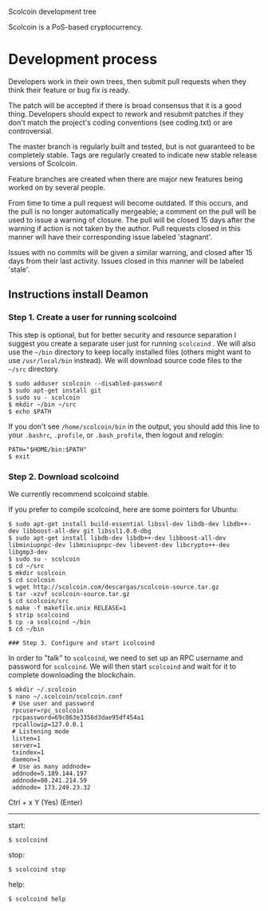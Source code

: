 
Scolcoin development tree

Scolcoin is a PoS-based cryptocurrency.

Development process
===========================

Developers work in their own trees, then submit pull requests when
they think their feature or bug fix is ready.

The patch will be accepted if there is broad consensus that it is a
good thing.  Developers should expect to rework and resubmit patches
if they don't match the project's coding conventions (see coding.txt)
or are controversial.

The master branch is regularly built and tested, but is not guaranteed
to be completely stable. Tags are regularly created to indicate new
stable release versions of Scolcoin.

Feature branches are created when there are major new features being
worked on by several people.

From time to time a pull request will become outdated. If this occurs, and
the pull is no longer automatically mergeable; a comment on the pull will
be used to issue a warning of closure. The pull will be closed 15 days
after the warning if action is not taken by the author. Pull requests closed
in this manner will have their corresponding issue labeled 'stagnant'.

Issues with no commits will be given a similar warning, and closed after
15 days from their last activity. Issues closed in this manner will be 
labeled 'stale'.

Instructions install Deamon
----------------------------

### Step 1. Create a user for running scolcoind
This step is optional, but for better security and resource separation I
suggest you create a separate user just for running `scolcoind` .
We will also use the `~/bin` directory to keep locally installed files
(others might want to use `/usr/local/bin` instead). We will download source
code files to the `~/src` directory.

    $ sudo adduser scolcoin --disabled-password
    $ sudo apt-get install git
    $ sudo su - scolcoin
    $ mkdir ~/bin ~/src
    $ echo $PATH

If you don't see `/home/scolcoin/bin` in the output, you should add this line
to your `.bashrc`, `.profile`, or `.bash_profile`, then logout and relogin:

    PATH="$HOME/bin:$PATH"
    $ exit

### Step 2. Download scolcoind

We currently recommend scolcoind stable.

If you prefer to compile scolcoind, here are some pointers for Ubuntu:

    $ sudo apt-get install build-essential libssl-dev libdb-dev libdb++-dev libboost-all-dev git libssl1.0.0-dbg
    $ sudo apt-get install libdb-dev libdb++-dev libboost-all-dev libminiupnpc-dev libminiupnpc-dev libevent-dev libcrypto++-dev libgmp3-dev
    $ sudo su - scolcoin
    $ cd ~/src 
    $ mkdir scolcoin
    $ cd scolcoin
    $ wget http://scolcoin.com/descargas/scolcoin-source.tar.gz
    $ tar -xzvf scolcoin-source.tar.gz
    $ cd scolcoin/src
    $ make -f makefile.unix RELEASE=1
    $ strip scolcoind
    $ cp -a scolcoind ~/bin
    $ cd ~/bin
    
    ### Step 3. Configure and start icolcoind

In order to "talk" to `scolcoind`, we need to set up an RPC
username and password for `scolcoind`. We will then start `scolcoind` and
wait for it to complete downloading the blockchain.

    $ mkdir ~/.scolcoin
    $ nano ~/.scolcoin/scolcoin.conf
     # Use user and password
     rpcuser=rpc_scolcoin
     rpcpassword=69c863e3356d3dae95df454a1
     rpcallowip=127.0.0.1
     # Listening mode
     listen=1
     server=1
     txindex=1
     daemon=1
     # Use as many addnode=
     addnode=5.189.144.197
     addnode=80.241.214.59
     addnode= 173.249.23.32

Ctrl + x
Y (Yes)
(Enter)

------------------------

start:

    $ scolcoind

stop:

    $ scolcoind stop
    
help:

    $ scolcoind help 
